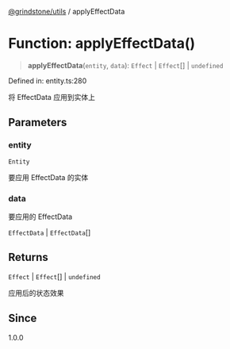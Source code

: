 [@grindstone/utils](../globals.md) / applyEffectData

# Function: applyEffectData()

> **applyEffectData**(`entity`, `data`): `Effect` \| `Effect`[] \| `undefined`

Defined in: entity.ts:280

将 EffectData 应用到实体上

## Parameters

### entity

`Entity`

要应用 EffectData 的实体

### data

要应用的 EffectData

`EffectData` | `EffectData`[]

## Returns

`Effect` \| `Effect`[] \| `undefined`

应用后的状态效果

## Since

1.0.0
